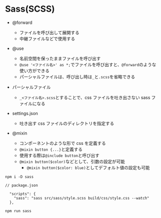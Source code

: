 # Sass(SCSS)

- @forward

  - ファイルを呼び出して展開する
  - 中継ファイルなどで使用する

- @use

  - 名前空間を保ったままファイルを呼び出す
  - `@use '<ファイル名>' as *;`でファイルを呼び出すと、`@forward`のような使い方ができる
  - パーシャルファイルは、呼び出し時は`_`と`.scss`を省略できる

- パーシャルファイル

  - `_<ファイル名>.scss`とすることで、css ファイルを吐き出さない sass ファイルになる

- settings.json

  - 吐き出す css ファイルのディレクトリを指定する

- @mixin

  - コンポーネントのような形で css を定義する
  - `@mixin button {...}`と定義する
  - 使用する際は`@include button`と呼び出す
  - `@mixin button($color)`などとして、引数の設定が可能
    - `@mixin button($color: blue)`としてデフォルト値の設定も可能

```
npm i -D sass
```

```
// package.json

  "scripts": {
    "sass": "sass src/sass/style.scss build/css/style.css --watch"
  },
```

```
npm run sass
```
